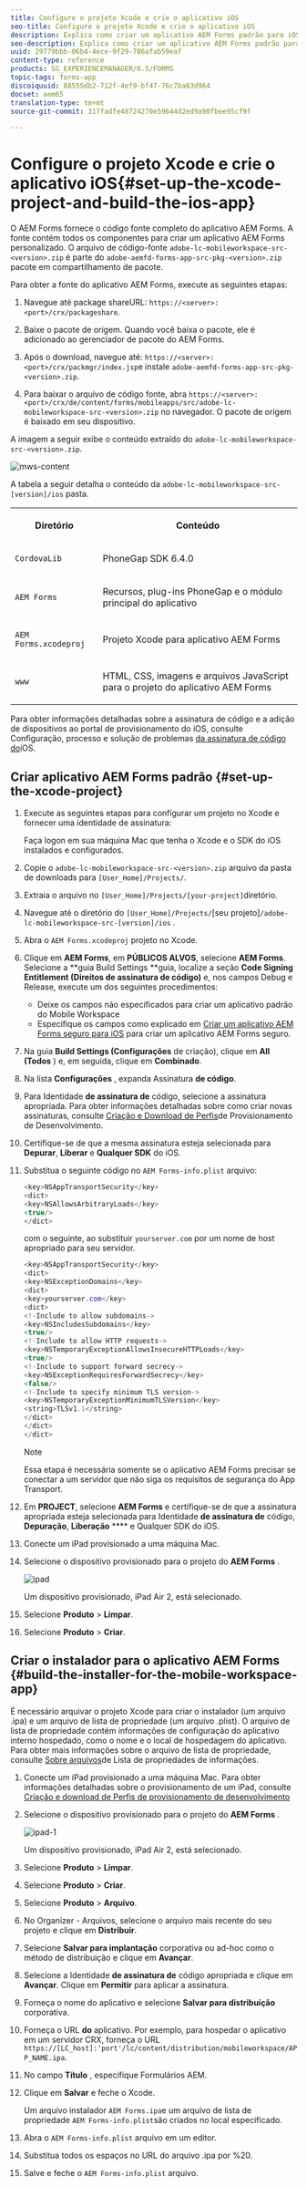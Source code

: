 ```yaml
---
title: Configure o projeto Xcode e crie o aplicativo iOS
seo-title: Configure o projeto Xcode e crie o aplicativo iOS
description: Explica como criar um aplicativo AEM Forms padrão para iOS.
seo-description: Explica como criar um aplicativo AEM Forms padrão para iOS.
uuid: 29779bbb-06b4-4ece-9f29-786afab59eaf
content-type: reference
products: SG_EXPERIENCEMANAGER/6.5/FORMS
topic-tags: forms-app
discoiquuid: 88555db2-712f-4ef9-bf47-76c7ba83d964
docset: aem65
translation-type: tm+mt
source-git-commit: 317fadfe48724270e59644d2ed9a90fbee95cf9f

---
```



# Configure o projeto Xcode e crie o aplicativo iOS{#set-up-the-xcode-project-and-build-the-ios-app}

O AEM Forms fornece o código fonte completo do aplicativo AEM Forms. A fonte contém todos os componentes para criar um aplicativo AEM Forms personalizado. O arquivo de código-fonte `adobe-lc-mobileworkspace-src-<version>.zip` é parte do `adobe-aemfd-forms-app-src-pkg-<version>.zip` pacote em compartilhamento de pacote.

Para obter a fonte do aplicativo AEM Forms, execute as seguintes etapas:

1. Navegue até package shareURL: `https://<server>:<port>/crx/packageshare`.

1. Baixe o pacote de origem. Quando você baixa o pacote, ele é adicionado ao gerenciador de pacote do AEM Forms.
1. Após o download, navegue até: `https://<server>:<port>/crx/packmgr/index.jsp`e instale `adobe-aemfd-forms-app-src-pkg-<version>.zip`.

1. Para baixar o arquivo de código fonte, abra `https://<server>:<port>/crx/de/content/forms/mobileapps/src/adobe-lc-mobileworkspace-src-<version>.zip` no navegador.
O pacote de origem é baixado em seu dispositivo.

A imagem a seguir exibe o conteúdo extraído do `adobe-lc-mobileworkspace-src-<version>.zip`.

![mws-content](assets/mws-content.png)

A tabela a seguir detalha o conteúdo da `adobe-lc-mobileworkspace-src-[version]/ios` pasta.

<table>
 <tbody>
  <tr>
   <th><p>Diretório</p> </th>
   <th><p>Conteúdo</p> </th>
  </tr>
  <tr>
   <td><p><code>CordovaLib</code></p> </td>
   <td><p>PhoneGap SDK 6.4.0</p> </td>
  </tr>
  <tr>
   <td><p><code>AEM Forms</code></p> </td>
   <td><p>Recursos, plug-ins PhoneGap e o módulo principal do aplicativo</p> </td>
  </tr>
  <tr>
   <td><p><code>AEM Forms.xcodeproj</code></p> </td>
   <td><p>Projeto Xcode para aplicativo AEM Forms</p> </td>
  </tr>
  <tr>
   <td><p><code>www</code></p> </td>
   <td><p>HTML, CSS, imagens e arquivos JavaScript para o projeto do aplicativo AEM Forms</p> </td>
  </tr>
 </tbody>
</table>

Para obter informações detalhadas sobre a assinatura de código e a adição de dispositivos ao portal de provisionamento do iOS, consulte Configuração, processo e solução de problemas [da assinatura de código do](https://developer.apple.com/library/ios/documentation/IDEs/Conceptual/AppDistributionGuide/MaintainingCertificates/MaintainingCertificates.html)iOS.

## Criar aplicativo AEM Forms padrão {#set-up-the-xcode-project}

1. Execute as seguintes etapas para configurar um projeto no Xcode e fornecer uma identidade de assinatura:

   Faça logon em sua máquina Mac que tenha o Xcode e o SDK do iOS instalados e configurados.

1. Copie o `adobe-lc-mobileworkspace-src-<version>.zip` arquivo da pasta de downloads para `[User_Home]/Projects/`.
1. Extraia o arquivo no `[User_Home]/Projects/[your-project]`diretório.
1. Navegue até o diretório do ` [User_Home]/Projects/ `[seu projeto]`/adobe-lc-mobileworkspace-src-[version]/ios` .
1. Abra o `AEM Forms.xcodeproj` projeto no Xcode.
1. Clique em **AEM Forms**, em **PÚBLICOS ALVOS**, selecione **AEM Forms**. Selecione a **guia Build Settings **guia, localize a seção **Code Signing Entitlement (Direitos de assinatura de código)** e, nos campos Debug e Release, execute um dos seguintes procedimentos:

   * Deixe os campos não especificados para criar um aplicativo padrão do Mobile Workspace
   * Especifique os campos como explicado em [Criar um aplicativo AEM Forms seguro para iOS](/help/forms/using/building-secure-mobile-workspace-app.md) para criar um aplicativo AEM Forms seguro.

1. Na guia **Build Settings (Configurações** de criação), clique em **All (Todos** ) e, em seguida, clique em **Combinado**.
1. Na lista **Configurações** , expanda Assinatura **de código**.
1. Para Identidade **de assinatura de** código, selecione a assinatura apropriada. Para obter informações detalhadas sobre como criar novas assinaturas, consulte [Criação e Download de Perfis](https://developer.apple.com/library/ios/documentation/IDEs/Conceptual/AppStoreDistributionTutorial/CreatingYourTeamProvisioningProfile/CreatingYourTeamProvisioningProfile.html)de Provisionamento de Desenvolvimento.
1. Certifique-se de que a mesma assinatura esteja selecionada para **Depurar**, **Liberar** e **Qualquer SDK** do iOS.
1. Substitua o seguinte código no `AEM Forms-info.plist` arquivo:

   ```java
   <key>NSAppTransportSecurity</key>
   <dict>
   <key>NSAllowsArbitraryLoads</key>
   <true/>
   </dict>
   ```

   com o seguinte, ao substituir `yourserver.com` por um nome de host apropriado para seu servidor.

   ```java
   <key>NSAppTransportSecurity</key>
   <dict>
   <key>NSExceptionDomains</key>
   <dict>
   <key>yourserver.com</key>
   <dict>
   <!-Include to allow subdomains->
   <key>NSIncludesSubdomains</key>
   <true/>
   <!-Include to allow HTTP requests->
   <key>NSTemporaryExceptionAllowsInsecureHTTPLoads</key>
   <true/>
   <!-Include to support forward secrecy->
   <key>NSExceptionRequiresForwardSecrecy</key>
   <false/>
   <!-Include to specify minimum TLS version->
   <key>NSTemporaryExceptionMinimumTLSVersion</key>
   <string>TLSv1.1</string>
   </dict>
   </dict>
   </dict>
   ```

   >[!NOTE]
   >
   >Essa etapa é necessária somente se o aplicativo AEM Forms precisar se conectar a um servidor que não siga os requisitos de segurança do App Transport.

1. Em **PROJECT**, selecione **AEM Forms** e certifique-se de que a assinatura apropriada esteja selecionada para Identidade **de assinatura de** código, **Depuração**, **Liberação** **** e Qualquer SDK do iOS.
1. Conecte um iPad provisionado a uma máquina Mac.
1. Selecione o dispositivo provisionado para o projeto do **AEM Forms** .

   ![ipad](assets/ipad.png)

   Um dispositivo provisionado, iPad Air 2, está selecionado.

1. Selecione **Produto** > **Limpar**.
1. Selecione **Produto** > **Criar**.

## Criar o instalador para o aplicativo AEM Forms {#build-the-installer-for-the-mobile-workspace-app}

É necessário arquivar o projeto Xcode para criar o instalador (um arquivo .ipa) e um arquivo de lista de propriedade (um arquivo .plist). O arquivo de lista de propriedade contém informações de configuração do aplicativo interno hospedado, como o nome e o local de hospedagem do aplicativo. Para obter mais informações sobre o arquivo de lista de propriedade, consulte [Sobre arquivos](https://developer.apple.com/library/ios/#documentation/general/Reference/InfoPlistKeyReference/Articles/AboutInformationPropertyListFiles.html)de Lista de propriedades de informações.

1. Conecte um iPad provisionado a uma máquina Mac. Para obter informações detalhadas sobre o provisionamento de um iPad, consulte [Criação e download de Perfis de provisionamento de desenvolvimento](https://developer.apple.com/library/ios/documentation/IDEs/Conceptual/AppStoreDistributionTutorial/CreatingYourTeamProvisioningProfile/CreatingYourTeamProvisioningProfile.html)
1. Selecione o dispositivo provisionado para o projeto do **AEM Forms** .

   ![ipad-1](assets/ipad-1.png)

   Um dispositivo provisionado, iPad Air 2, está selecionado.

1. Selecione **Produto** > **Limpar**.
1. Selecione **Produto** > **Criar**.
1. Selecione **Produto** > **Arquivo**.
1. No Organizer - Arquivos, selecione o arquivo mais recente do seu projeto e clique em **Distribuir**.
1. Selecione **Salvar para implantação** corporativa ou ad-hoc como o método de distribuição e clique em **Avançar**.
1. Selecione a Identidade **de assinatura de** código apropriada e clique em **Avançar**. Clique em **Permitir** para aplicar a assinatura.
1. Forneça o nome do aplicativo e selecione **Salvar para distribuição** corporativa.
1. Forneça o URL **do** aplicativo. Por exemplo, para hospedar o aplicativo em um servidor CRX, forneça o URL `https://[LC_host]:'port'/lc/content/distribution/mobileworkspace/APP_NAME.ipa`.
1. No campo **Título** , especifique Formulários AEM.
1. Clique em **Salvar** e feche o Xcode.

   Um arquivo instalador `AEM Forms.ipa`e um arquivo de lista de propriedade `AEM Forms-info.plist`são criados no local especificado.

1. Abra o `AEM Forms-info.plist` arquivo em um editor.
1. Substitua todos os espaços no URL do arquivo .ipa por %20.
1. Salve e feche o `AEM Forms-info.plist` arquivo.